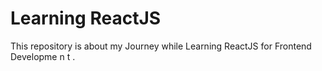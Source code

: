 # Learning ReactJS

This repository is about my Journey while Learning ReactJS for Frontend Developme n t .



